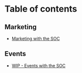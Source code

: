 # Table of contents

## Marketing

* [Marketing with the SOC](README.md)

## Events

* [WIP - Events with the SOC](events/wip-events-with-the-soc.md)
